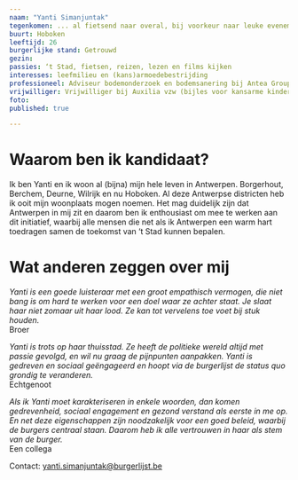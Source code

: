 ```yaml
---
naam: "Yanti Simanjuntak"
tegenkomen: ... al fietsend naar overal, bij voorkeur naar leuke evenementen, concerten, festivals
buurt: Hoboken
leeftijd: 26
burgerlijke stand: Getrouwd
gezin:
passies: ‘t Stad, fietsen, reizen, lezen en films kijken
interesses: leefmilieu en (kans)armoedebestrijding
professioneel: Adviseur bodemonderzoek en bodemsanering bij Antea Group
vrijwilliger: Vrijwilliger bij Auxilia vzw (bijles voor kansarme kinderen)
foto:
published: true

---
```

# Waarom ben ik kandidaat?
Ik ben Yanti en ik woon al (bijna) mijn hele leven in Antwerpen. Borgerhout, Berchem, Deurne, Wilrijk en nu Hoboken. Al deze Antwerpse districten heb ik ooit mijn woonplaats mogen noemen. Het mag duidelijk zijn dat Antwerpen in mij zit en daarom ben ik enthousiast om mee te werken aan dit initiatief, waarbij alle mensen die net als ik Antwerpen een warm hart toedragen samen de toekomst van ‘t Stad kunnen bepalen.

# Wat anderen zeggen over mij
_Yanti is een goede luisteraar met een groot empathisch vermogen, die niet bang is om hard te werken voor een doel waar ze achter staat. Je slaat haar niet zomaar uit haar lood. Ze kan tot vervelens toe voet bij stuk houden._  
Broer

_Yanti is trots op haar thuisstad. Ze heeft de politieke wereld altijd met passie gevolgd, en wil nu graag de pijnpunten aanpakken. Yanti is gedreven en sociaal geëngageerd en hoopt via de burgerlijst de status quo grondig te veranderen._  
Echtgenoot

_Als ik Yanti moet karakteriseren in enkele woorden, dan komen gedrevenheid, sociaal engagement en gezond verstand als eerste in me op. En net deze eigenschappen zijn noodzakelijk voor een goed beleid, waarbij de burgers centraal staan. Daarom heb ik alle vertrouwen in haar als stem van de burger._  
Een collega


Contact: yanti.simanjuntak@burgerlijst.be
